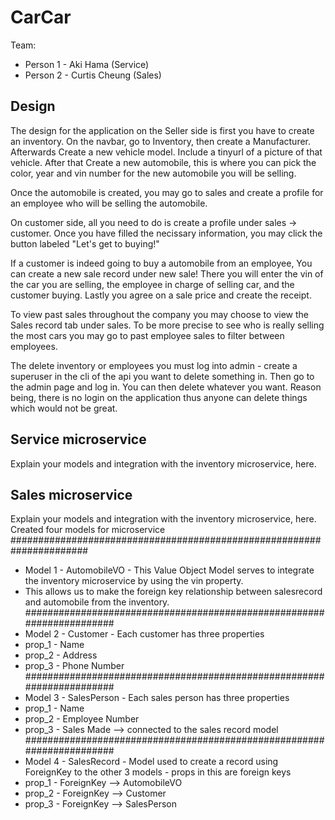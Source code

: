 # CarCar

Team:

* Person 1 - Aki Hama (Service)
* Person 2 - Curtis Cheung (Sales)

## Design
The design for the application on the Seller side is first you have to create an inventory. On the navbar, go to Inventory, then create a Manufacturer. Afterwards Create a new vehicle model. Include a tinyurl of a picture of that vehicle. After that Create a new automobile, this is where you can pick the color, year and vin number for the new automobile you will be selling.

Once the automobile is created, you may go to sales and create a profile for an employee who will be selling the automobile.

On customer side, all you need to do is create a profile under sales -> customer. Once you have filled the necissary information, you may click the button labeled "Let's get to buying!"

If a customer is indeed going to buy a automobile from an employee, You can create a new sale record under new sale! There you will enter the vin of the car you are selling, the employee in charge of selling car, and the customer buying. Lastly you agree on a sale price and create the receipt.

To view past sales throughout the company you may choose to view the Sales record tab under sales. To be more precise to see who is really selling the most cars you may go to past employee sales to filter between employees.

The delete inventory or employees you must log into admin - create a superuser in the cli of the api you want to delete something in. Then go to the admin page and log in. You can then delete whatever you want. Reason being, there is no login on the application thus anyone can delete things which would not be great.

## Service microservice

Explain your models and integration with the inventory
microservice, here.

## Sales microservice

Explain your models and integration with the inventory
microservice, here.
Created four models for microservice
######################################################################
- Model 1 - AutomobileVO - This Value Object Model serves to integrate the inventory microservice by using the vin property.
- This allows us to make the foreign key relationship between salesrecord and automobile from the inventory.
######################################################################
- Model 2 - Customer - Each customer has three properties 
- prop_1 - Name
- prop_2 - Address
- prop_3 - Phone Number
######################################################################
- Model 3 - SalesPerson - Each sales person has three properties
- prop_1 - Name
- prop_2 - Employee Number
- prop_3 - Sales Made --> connected to the sales record model
######################################################################
- Model 4 - SalesRecord - Model used to create a record using ForeignKey to the other 3 models - props in this are foreign keys
- prop_1 - ForeignKey --> AutomobileVO
- prop_2 - ForeignKey --> Customer
- prop_3 - ForeignKey --> SalesPerson
